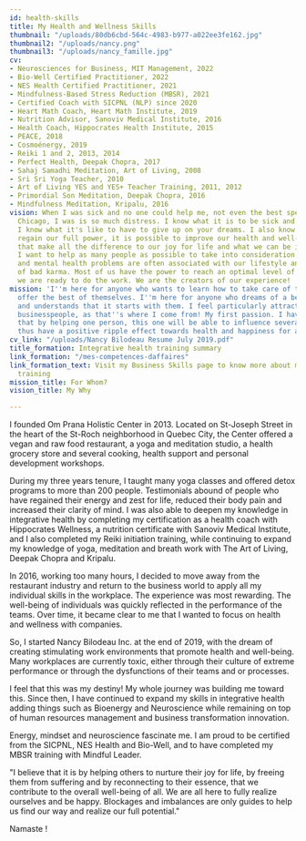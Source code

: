 ```yaml
---
id: health-skills
title: My Health and Wellness Skills
thumbnail: "/uploads/80db6cbd-564c-4983-b977-a022ee3fe162.jpg"
thumbnail2: "/uploads/nancy.png"
thumbnail3: "/uploads/nancy_famille.jpg"
cv:
- Neurosciences for Business, MIT Management, 2022
- Bio-Well Certified Practitioner, 2022
- NES Health Certified Practitioner, 2021
- Mindfulness-Based Stress Reduction (MBSR), 2021
- Certified Coach with SICPNL (NLP) since 2020
- Heart Math Coach, Heart Math Institute, 2019
- Nutrition Advisor, Sanoviv Medical Institute, 2016
- Health Coach, Hippocrates Health Institute, 2015
- PEACE, 2018
- Cosmoénergy, 2019
- Reiki 1 and 2, 2013, 2014
- Perfect Health, Deepak Chopra, 2017
- Sahaj Samadhi Meditation, Art of Living, 2008
- Sri Sri Yoga Teacher, 2010
- Art of Living YES and YES+ Teacher Training, 2011, 2012
- Primordial Son Meditation, Deepak Chopra, 2016
- Mindfulness Meditation, Kripalu, 2016
vision: When I was sick and no one could help me, not even the best specialists in
  Chicago, I was is so much distress. I know what it is to be sick and without energy.
  I know what it's like to have to give up on your dreams. I also know that when we
  regain our full power, it is possible to improve our health and well-being to levels
  that make all the difference to our joy for life and what we can be in the world.
  I want to help as many people as possible to take into consideration that physical
  and mental health problems are often associated with our lifestyle and not the result
  of bad karma. Most of us have the power to reach an optimal level of health when
  we are ready to do the work. We are the creators of our experience!
mission: 'I''m here for anyone who wants to learn how to take care of themselves to
  offer the best of themselves. I''m here for anyone who dreams of a better world
  and understands that it starts with them. I feel particularly attracted towards
  businesspeople, as that''s where I come from! My first passion. I have the dream
  that by helping one person, this one will be able to influence several others and
  thus have a positive ripple effect towards health and happiness for all. '
cv_link: "/uploads/Nancy Bilodeau Resume July 2019.pdf"
title_formation: Integrative health training summary
link_formation: "/mes-competences-daffaires"
link_formation_text: Visit my Business Skills page to know more about my business
  training
mission_title: For Whom?
vision_title: My Why

---
```

I founded Om Prana Holistic Center in 2013. Located on St-Joseph Street in the heart of the St-Roch neighborhood in Quebec City, the Center offered a vegan and raw food restaurant, a yoga and meditation studio, a health grocery store and several cooking, health support and personal development workshops.

During my three years tenure, I taught many yoga classes and offered detox programs to more than 200 people. Testimonials abound of people who have regained their energy and zest for life, reduced their body pain and increased their clarity of mind. I was also able to deepen my knowledge in integrative health by completing my certification as a health coach with Hippocrates Wellness, a nutrition certificate with Sanoviv Medical Institute, and I also completed my Reiki initiation training, while continuing to expand my knowledge of yoga, meditation and breath work with The Art of Living, Deepak Chopra and Kripalu.

In 2016, working too many hours, I decided to move away from the restaurant industry and return to the business world to apply all my individual skills in the workplace. The experience was most rewarding. The well-being of individuals was quickly reflected in the performance of the teams. Over time, it became clear to me that I wanted to focus on health and wellness with companies.

So, I started Nancy Bilodeau Inc. at the end of 2019, with the dream of creating stimulating work environments that promote health and well-being. Many workplaces are currently toxic, either through their culture of extreme performance or through the dysfunctions of their teams and or processes.

I feel that this was my destiny! My whole journey was building me toward this. Since then, I have continued to expand my skills in integrative health adding things such as Bioenergy and Neuroscience while remaining on top of human resources management and business transformation innovation.

Energy, mindset and neuroscience fascinate me. I am proud to be certified from the SICPNL, NES Health and Bio-Well, and to have completed my MBSR training with Mindful Leader.

"I believe that it is by helping others to nurture their joy for life, by freeing them from suffering and by reconnecting to their essence, that we contribute to the overall well-being of all. We are all here to fully realize ourselves and be happy. Blockages and imbalances are only guides to help us find our way and realize our full potential."

Namaste !
